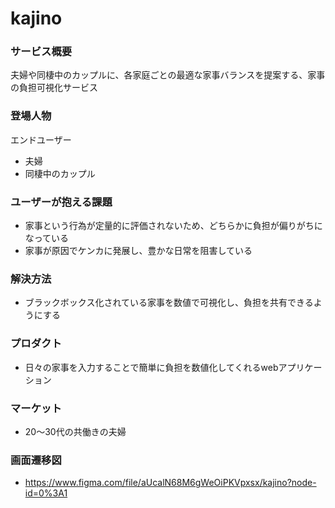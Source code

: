# kajino

### サービス概要
夫婦や同棲中のカップルに、各家庭ごとの最適な家事バランスを提案する、家事の負担可視化サービス

### 登場人物
エンドユーザー
- 夫婦
- 同棲中のカップル

### ユーザーが抱える課題
- 家事という行為が定量的に評価されないため、どちらかに負担が偏りがちになっている
- 家事が原因でケンカに発展し、豊かな日常を阻害している

### 解決方法
- ブラックボックス化されている家事を数値で可視化し、負担を共有できるようにする

### プロダクト
- 日々の家事を入力することで簡単に負担を数値化してくれるwebアプリケーション

### マーケット
- 20〜30代の共働きの夫婦

### 画面遷移図
- https://www.figma.com/file/aUcalN68M6gWeOiPKVpxsx/kajino?node-id=0%3A1